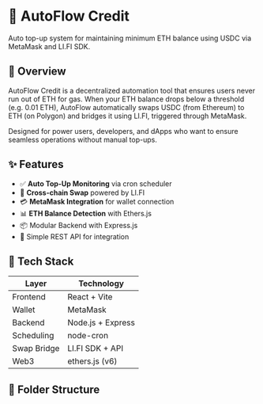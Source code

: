 # 🧠 AutoFlow Credit

Auto top-up system for maintaining minimum ETH balance using USDC via MetaMask and LI.FI SDK.

## 🚀 Overview

AutoFlow Credit is a decentralized automation tool that ensures users never run out of ETH for gas. When your ETH balance drops below a threshold (e.g. 0.01 ETH), AutoFlow automatically swaps USDC (from Ethereum) to ETH (on Polygon) and bridges it using LI.FI, triggered through MetaMask.

Designed for power users, developers, and dApps who want to ensure seamless operations without manual top-ups.

## ✨ Features

- ✅ **Auto Top-Up Monitoring** via cron scheduler
- 🔗 **Cross-chain Swap** powered by LI.FI
- 💳 **MetaMask Integration** for wallet connection
- 📊 **ETH Balance Detection** with Ethers.js
- 📦 Modular Backend with Express.js
- 🧪 Simple REST API for integration

## 🧩 Tech Stack

| Layer        | Technology            |
|--------------|------------------------|
| Frontend     | React + Vite           |
| Wallet       | MetaMask               |
| Backend      | Node.js + Express      |
| Scheduling   | node-cron              |
| Swap Bridge  | LI.FI SDK + API        |
| Web3         | ethers.js (v6)         |

## 📁 Folder Structure


